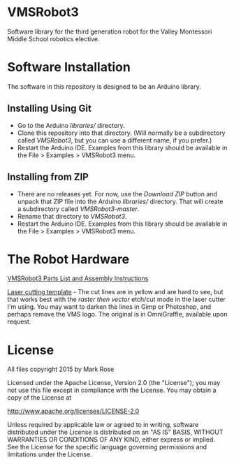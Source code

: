 # VMSRobot3
Software library for the third generation robot for the Valley Montessori Middle School robotics elective.

# Software Installation
The software in this repository is designed to be an Arduino library.

## Installing Using Git
* Go to the Arduino *libraries/* directory.
* Clone this repository into that directory. (Will normally be a subdirectory called *VMSRobot3*, but you can use a different name, if you prefer.)
* Restart the Arduino IDE. Examples from this library should be available in the File > Examples > VMSRobot3 menu.

## Installing from ZIP
* There are no releases yet. For now, use the *Download ZIP* button and unpack that ZIP file into the Arduino *libraries/* directory. That will create a subdirectory called *VMSRobot3-master*.
* Rename that directory to *VMSRobot3*.
* Restart the Arduino IDE. Examples from this library should be available in the File > Examples > VMSRobot3 menu.

# The Robot Hardware
[VMSRobot3 Parts List and Assembly Instructions](https://docs.google.com/document/d/1aMgGn_GMRXm6yo6lkSCQl6jxoEXO4kdBOoNrrVF_mG0/edit?usp=sharing)

[Laser cutting template](https://drive.google.com/file/d/0B1_iFljgq8uCeUViWE9STkExa00/view?usp=sharing) - The cut lines are in yellow and are hard to see, but that works best with the *raster then vector* etch/cut mode in the laser cutter I'm using. You may want to darken the lines in Gimp or Photoshop, and perhaps remove the VMS logo. The original is in OmniGraffle, available upon request.

# License
All files copyright 2015 by Mark Rose

Licensed under the Apache License, Version 2.0 (the "License");
you may not use this file except in compliance with the License.
You may obtain a copy of the License at

http://www.apache.org/licenses/LICENSE-2.0

Unless required by applicable law or agreed to in writing, software
distributed under the License is distributed on an "AS IS" BASIS,
WITHOUT WARRANTIES OR CONDITIONS OF ANY KIND, either express or implied.
See the License for the specific language governing permissions and
limitations under the License.
